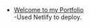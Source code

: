 

 

- [Welcome to my Portfolio](https://portfolioidris.netlify.app/)  
-Used Netlify to deploy.

 
